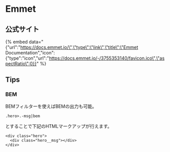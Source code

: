 # Emmet

## 公式サイト

{% embed data="{\"url\":\"https://docs.emmet.io/\",\"type\":\"link\",\"title\":\"Emmet Documentation\",\"icon\":{\"type\":\"icon\",\"url\":\"https://docs.emmet.io/-/3755353140/favicon.ico\",\"aspectRatio\":0}}" %}

## Tips

### BEM

BEMフィルターを使えばBEMの出力も可能。

```markup
.hero>.-msg|bem
```

とすることで下記のHTMLマークアップが行えます。

```markup
<div class="hero">
  <div class="hero__msg"></div>
</div>
```



